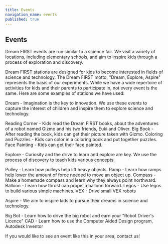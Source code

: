 ```yaml
---
title: Events
navigation_name: events
published: true
---
```


## Events
Dream FIRST events are run similar to a science fair. We visit a variety of locations, including elementary schools, and aim to inspire kids through a process of exploration and discovery.

Dream FIRST stations are designed for kids to become interested in fields of science and technology. The Dream FIRST motto, "Dream, Explore, Aspire" represents the basis of our experiments. While we have a wide repertoire of activities for kids and their parents to participate in, not every event is the same. Here are some examples of stations we have used:
<!-- Image removed -->

Dream - Imagination is the key to innovation. We use these events to capture the interest of children and inspire them to explore science and technology.

Reading Corner - Kids read the Dream FIRST books, about the adventures of a robot named Gizmo and his two friends, Euki and Oliver.
Big Book - After reading the book, kids can get their picture taken with Gizmo.
Coloring and Puzzles - Kids can color in a coloring book and put together puzzles.
Face Painting - Kids can get their face painted.
<!-- Image removed -->

Explore - Curiosity and the drive to learn and explore are key. We use the process of discovery to teach kids various concepts.

Pulley - Learn how pulleys help lift heavy objects.
Ramp - Learn how ramps help lower the amount of force needed to move an object up.
Compass - Make a homemade compass and learn why they always point northward.
Balloon - Learn how thrust can propel a balloon forward.
Legos - Use legos to build various simple machines.
VEX - Drive small VEX robots

<!-- Image removed -->

Aspire - We aim to inspire kids to pursue their dreams in science and technology.

Big Bot - Learn how to drive the big robot and earn your "Robot Driver's Licence"
CAD - Learn how to use the Computer Aided Design program, Autodesk Inventor

If you would like to see an event like this in your area, contact us!
